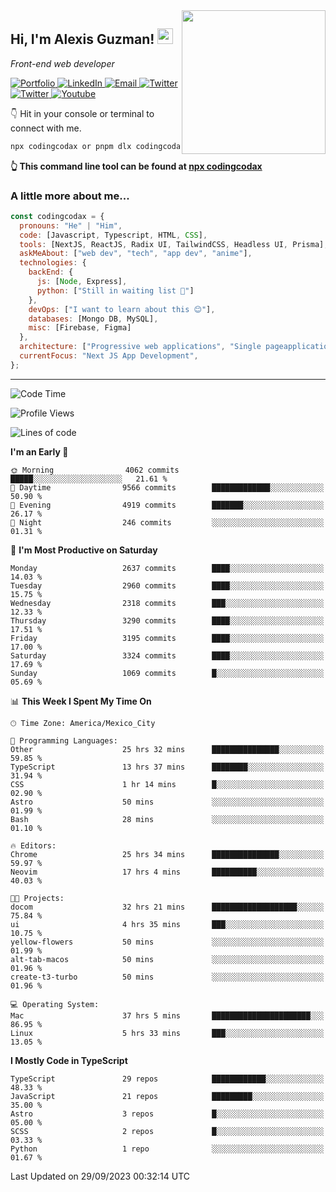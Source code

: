 <img align='right' src="https://media.giphy.com/media/M9gbBd9nbDrOTu1Mqx/giphy.gif" width="230">
<h2>Hi, I'm Alexis Guzman! <img src="https://media.giphy.com/media/hvRJCLFzcasrR4ia7z/giphy.gif" width="25px"></h2>
<p><em>Front-end web developer</em></p>

<p>
  <a href='https://www.codingcodax.dev' target='_blank'>
    <img alt='Portfolio' src='https://img.shields.io/badge/Portfolio-black?logo=vercel&style=flat-square'>
  </a>
  <a href='https://linkedin.com/in/codingcodax' target='_blank'>
    <img alt='LinkedIn' src='https://img.shields.io/badge/LinkedIn-black?logo=LinkedIn&style=flat-square'>
  </a>
  <a href='mailto:codingcodax@gmail.com' target='_blank'>
    <img alt='Email' src='https://img.shields.io/badge/Email-black?logo=Gmail&style=flat-square'>
  </a>
  <a href='https://twitter.com/codingcodax' target='_blank'>
    <img alt='Twitter' src='https://img.shields.io/badge/Twitter-black?logo=Twitter&style=flat-square'>
  </a>
  <a href='https://www.instagram.com/codingcodax' target='_blank'>
    <img alt='Twitter' src='https://img.shields.io/badge/Instagram-black?logo=Instagram&style=flat-square'>
  </a>
  <a href='https://www.youtube.com/@codingcodax' target='_blank'>
    <img alt='Youtube' src='https://img.shields.io/badge/YouTube-black?logo=Youtube&style=flat-square'>
  </a>
</p>

👇 Hit in your console or terminal to connect with me.

```bash
npx codingcodax or pnpm dlx codingcodax 
```
**👆 This command line tool can be found at [npx codingcodax](https://github.com/codingcodax/npx-codingcodax)**

<h3>A little more about me...</h3>

```javascript
const codingcodax = {
  pronouns: "He" | "Him",
  code: [Javascript, Typescript, HTML, CSS],
  tools: [NextJS, ReactJS, Radix UI, TailwindCSS, Headless UI, Prisma],
  askMeAbout: ["web dev", "tech", "app dev", "anime"],
  technologies: {
    backEnd: {
      js: [Node, Express],
      python: ["Still in waiting list 🥲"]
    },
    devOps: ["I want to learn about this 😊"],
    databases: [Mongo DB, MySQL],
    misc: [Firebase, Figma]
  },
  architecture: ["Progressive web applications", "Single pageapplications"],
  currentFocus: "Next JS App Development",
};
```

---

<!--START_SECTION:waka-->
![Code Time](http://img.shields.io/badge/Code%20Time-1%2C807%20hrs%2016%20mins-blue)

![Profile Views](http://img.shields.io/badge/Profile%20Views-16-blue)

![Lines of code](https://img.shields.io/badge/From%20Hello%20World%20I%27ve%20Written-9.7%20million%20lines%20of%20code-blue)

**I'm an Early 🐤** 

```text
🌞 Morning                4062 commits        █████░░░░░░░░░░░░░░░░░░░░   21.61 % 
🌆 Daytime                9566 commits        █████████████░░░░░░░░░░░░   50.90 % 
🌃 Evening                4919 commits        ███████░░░░░░░░░░░░░░░░░░   26.17 % 
🌙 Night                  246 commits         ░░░░░░░░░░░░░░░░░░░░░░░░░   01.31 % 
```
📅 **I'm Most Productive on Saturday** 

```text
Monday                   2637 commits        ████░░░░░░░░░░░░░░░░░░░░░   14.03 % 
Tuesday                  2960 commits        ████░░░░░░░░░░░░░░░░░░░░░   15.75 % 
Wednesday                2318 commits        ███░░░░░░░░░░░░░░░░░░░░░░   12.33 % 
Thursday                 3290 commits        ████░░░░░░░░░░░░░░░░░░░░░   17.51 % 
Friday                   3195 commits        ████░░░░░░░░░░░░░░░░░░░░░   17.00 % 
Saturday                 3324 commits        ████░░░░░░░░░░░░░░░░░░░░░   17.69 % 
Sunday                   1069 commits        █░░░░░░░░░░░░░░░░░░░░░░░░   05.69 % 
```


📊 **This Week I Spent My Time On** 

```text
🕑︎ Time Zone: America/Mexico_City

💬 Programming Languages: 
Other                    25 hrs 32 mins      ███████████████░░░░░░░░░░   59.85 % 
TypeScript               13 hrs 37 mins      ████████░░░░░░░░░░░░░░░░░   31.94 % 
CSS                      1 hr 14 mins        █░░░░░░░░░░░░░░░░░░░░░░░░   02.90 % 
Astro                    50 mins             ░░░░░░░░░░░░░░░░░░░░░░░░░   01.99 % 
Bash                     28 mins             ░░░░░░░░░░░░░░░░░░░░░░░░░   01.10 % 

🔥 Editors: 
Chrome                   25 hrs 34 mins      ███████████████░░░░░░░░░░   59.97 % 
Neovim                   17 hrs 4 mins       ██████████░░░░░░░░░░░░░░░   40.03 % 

🐱‍💻 Projects: 
docom                    32 hrs 21 mins      ███████████████████░░░░░░   75.84 % 
ui                       4 hrs 35 mins       ███░░░░░░░░░░░░░░░░░░░░░░   10.75 % 
yellow-flowers           50 mins             ░░░░░░░░░░░░░░░░░░░░░░░░░   01.99 % 
alt-tab-macos            50 mins             ░░░░░░░░░░░░░░░░░░░░░░░░░   01.96 % 
create-t3-turbo          50 mins             ░░░░░░░░░░░░░░░░░░░░░░░░░   01.96 % 

💻 Operating System: 
Mac                      37 hrs 5 mins       ██████████████████████░░░   86.95 % 
Linux                    5 hrs 33 mins       ███░░░░░░░░░░░░░░░░░░░░░░   13.05 % 
```

**I Mostly Code in TypeScript** 

```text
TypeScript               29 repos            ████████████░░░░░░░░░░░░░   48.33 % 
JavaScript               21 repos            █████████░░░░░░░░░░░░░░░░   35.00 % 
Astro                    3 repos             █░░░░░░░░░░░░░░░░░░░░░░░░   05.00 % 
SCSS                     2 repos             █░░░░░░░░░░░░░░░░░░░░░░░░   03.33 % 
Python                   1 repo              ░░░░░░░░░░░░░░░░░░░░░░░░░   01.67 % 
```




 Last Updated on 29/09/2023 00:32:14 UTC
<!--END_SECTION:waka-->
